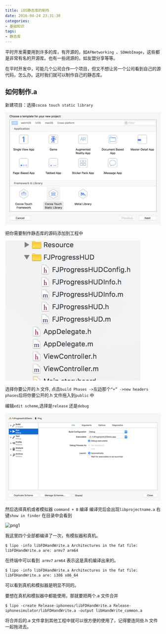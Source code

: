 ```yaml
---
title: iOS静态库的制作
date: 2016-04-24 23:31:30
categories:
- 基础知识
tags:
- 静态库
---
```


平时开发需要用到许多的库，有开源的，如`AFNetworking `、`SDWebImage`，这些都是非常有名的开源库。也有一些闭源的，如友盟分享等等。

在平时开发中，可能几个公司合作一个项目，但又不想让另一个公司看到自己的源代码，怎么办。这时我们就可以制作自己的静态库。

## 如何制作.a

新建项目：选择`cocoa touch static library`

![png1](/assets/images/jtkzz1.jpg)

把你需要制作静态库的源码添加到工程中

![png1](/assets/images/jtkzz2.jpg)

选择你要公开的.h 文件,
点击`build Phases ->`左边那个`“+” ->new headers phases`后将你要公开的.h 文件拖入到`public` 中

编辑`edit scheme`,选择是`release` 还是`debug`

![png1](/assets/images/jtkzz3.jpg)

然后选择真机或者模拟器
`command + B` 编译
编译完后会出现`libprojectname.a` 右键`show in finder`
在目录中会看到

![png1](/assets/images/jtkzz4.jpg)

我这里四个全部都编译了一次，有模拟器和真机。

    $ lipo -info libFDHandWrite.a Architectures in the fat file: libFDHandWrite.a are: armv7 arm64

在终端中可以看到` armv7` `arm64` 表示这是真机编译出来的。

    $ lipo -info libFDHandWrite.a Architectures in the fat file: libFDHandWrite.a are: i386 x86_64


可以看到真机和模拟器是明显不同的。

要想在真机和模拟器中都能使用，那就要把两个.a 文件合并

    $ lipo -create Release-iphoneos/libFDHandWrite.a Release-iphonesimulator/libFDHandWrite.a -output libHandWrite_common.a

将合并后的.a 文件拿到其他工程中就可以很方便的使用了，记得要连同些.h 文件一起拖进去。

